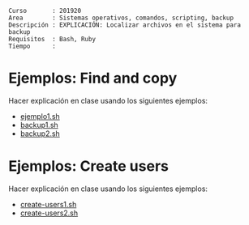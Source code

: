 
```
Curso       : 201920
Area        : Sistemas operativos, comandos, scripting, backup
Descripción : EXPLICACIÓN: Localizar archivos en el sistema para backup
Requisitos  : Bash, Ruby
Tiempo      :
```

# Ejemplos: Find and copy

Hacer explicación en clase usando los siguientes ejemplos:
* [ejemplo1.sh](files/ejemplo1.sh)
* [backup1.sh](files/backup1.sh)
* [backup2.sh](files/backup2.sh)

# Ejemplos: Create users

Hacer explicación en clase usando los siguientes ejemplos:
* [create-users1.sh](files/create-users1.sh)
* [create-users2.sh](files/create-users2.sh)
